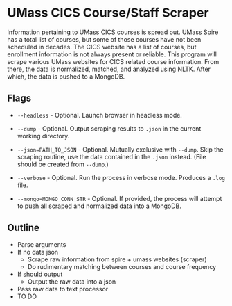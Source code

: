 # UMass CICS Course/Staff Scraper

Information pertaining to UMass CICS courses is spread out. UMass Spire has a total list of courses, but some of those courses have not been scheduled in decades. The CICS website has a list of courses, but enrollment information is not always present or reliable. This program will scrape various UMass websites for CICS related course information. From there, the data is normalized, matched, and analyzed using NLTK. After which, the data is pushed to a MongoDB.

## Flags

- `--headless` - Optional. Launch browser in headless mode.

- `--dump` - Optional. Output scraping results to `.json` in the current working directory.

- `--json=PATH_TO_JSON` - Optional. Mutually exclusive with `--dump`. Skip the scraping routine, use the data contained in the `.json` instead. (File should be created from `--dump`.)

- `--verbose` - Optional. Run the process in verbose mode. Produces a `.log` file.

- `--mongo=MONGO_CONN_STR` - Optional. If provided, the process will attempt to push all scraped and normalized data into a MongoDB.

## Outline

- Parse arguments
- If no data json
  - Scrape raw information from spire + umass websites (scraper)
  - Do rudimentary matching between courses and course frequency
- If should output
  - Output the raw data into a json
- Pass raw data to text processor
- TO DO
